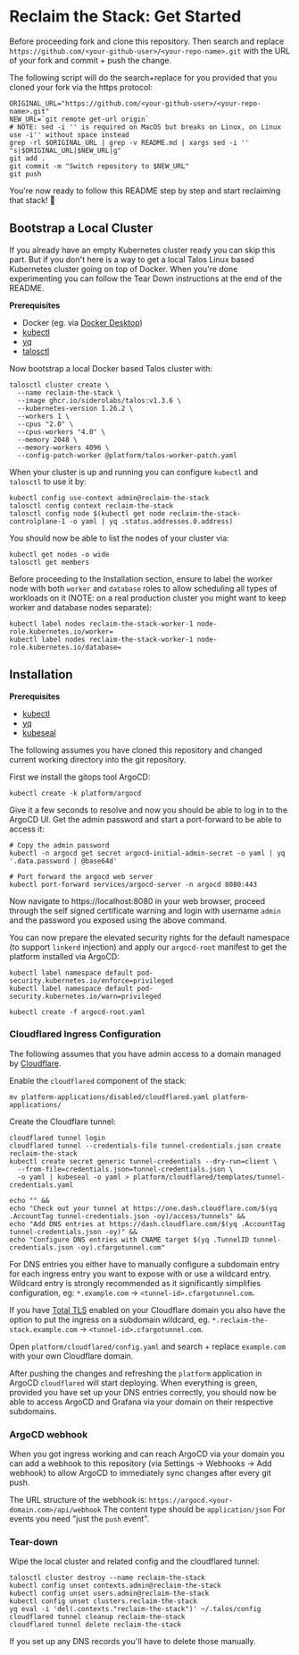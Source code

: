 # Reclaim the Stack: Get Started

Before proceeding fork and clone this repository. Then search and replace `https://github.com/<your-github-user>/<your-repo-name>.git` with the URL of your fork and commit + push the change.

The following script will do the search+replace for you provided that you cloned your fork via the https protocol:

```
ORIGINAL_URL="https://github.com/<your-github-user>/<your-repo-name>.git"
NEW_URL=`git remote get-url origin`
# NOTE: sed -i '' is required on MacOS but breaks on Linux, on Linux use -i'' without space instead
grep -rl $ORIGINAL_URL | grep -v README.md | xargs sed -i '' "s|$ORIGINAL_URL|$NEW_URL|g"
git add .
git commit -m "Switch repository to $NEW_URL"
git push
```

You're now ready to follow this README step by step and start reclaiming that stack! 💪

## Bootstrap a Local Cluster

If you already have an empty Kubernetes cluster ready you can skip this part. But if you don't here is a way to get a local Talos Linux based Kubernetes cluster going on top of Docker. When you're done experimenting you can follow the Tear Down instructions at the end of the README.

**Prerequisites**

- Docker (eg. via [Docker Desktop](https://www.docker.com/products/docker-desktop/))
- [kubectl](https://kubernetes.io/docs/tasks/tools/#kubectl)
- [yq](https://github.com/mikefarah/yq#install)
- [talosctl](https://www.talos.dev/v1.4/introduction/getting-started/#talosctl)

Now bootstrap a local Docker based Talos cluster with:

```
talosctl cluster create \
  --name reclaim-the-stack \
  --image ghcr.io/siderolabs/talos:v1.3.6 \
  --kubernetes-version 1.26.2 \
  --workers 1 \
  --cpus "2.0" \
  --cpus-workers "4.0" \
  --memory 2048 \
  --memory-workers 4096 \
  --config-patch-worker @platform/talos-worker-patch.yaml
```

When your cluster is up and running you can configure `kubectl` and `talosctl` to use it by:

```
kubectl config use-context admin@reclaim-the-stack
talosctl config context reclaim-the-stack
talosctl config node $(kubectl get node reclaim-the-stack-controlplane-1 -o yaml | yq .status.addresses.0.address)
```

You should now be able to list the nodes of your cluster via:

```
kubectl get nodes -o wide
talosctl get members
```

Before proceeding to the Installation section, ensure to label the worker node with both `worker` and `database` roles to allow scheduling all types of workloads on it (NOTE: on a real production cluster you might want to keep worker and database nodes separate):

```
kubectl label nodes reclaim-the-stack-worker-1 node-role.kubernetes.io/worker=
kubectl label nodes reclaim-the-stack-worker-1 node-role.kubernetes.io/database=
```

## Installation

**Prerequisites**

- [kubectl](https://kubernetes.io/docs/tasks/tools/#kubectl)
- [yq](https://github.com/mikefarah/yq#install)
- [kubeseal](https://github.com/bitnami-labs/sealed-secrets#homebrew)

The following assumes you have cloned this repository and changed current working directory into the git repository.

First we install the gitops tool ArgoCD:

```
kubectl create -k platform/argocd
```

Give it a few seconds to resolve and now you should be able to log in to the ArgoCD UI. Get the admin password and start a port-forward to be able to access it:

```
# Copy the admin password
kubectl -n argocd get secret argocd-initial-admin-secret -o yaml | yq '.data.password | @base64d'

# Port forward the argocd web server
kubectl port-forward services/argocd-server -n argocd 8080:443
```

Now navigate to https://localhost:8080 in your web browser, proceed through the self signed certificate warning and login with username `admin` and the password you exposed using the above command.

You can now prepare the elevated security rights for the default namespace (to support `linkerd` injection) and apply our `argocd-root` manifest to get the platform installed via ArgoCD:

```
kubectl label namespace default pod-security.kubernetes.io/enforce=privileged
kubectl label namespace default pod-security.kubernetes.io/warn=privileged

kubectl create -f argocd-root.yaml
```

### Cloudflared Ingress Configuration

The following assumes that you have admin access to a domain managed by [Cloudflare](https://cloudflare.com).

Enable the `cloudflared` component of the stack:

```
mv platform-applications/disabled/cloudflared.yaml platform-applications/
```

Create the Cloudflare tunnel:

```
cloudflared tunnel login
cloudflared tunnel --credentials-file tunnel-credentials.json create reclaim-the-stack
kubectl create secret generic tunnel-credentials --dry-run=client \
  --from-file=credentials.json=tunnel-credentials.json \
  -o yaml | kubeseal -o yaml > platform/cloudflared/templates/tunnel-credentials.yaml

echo "" &&
echo "Check out your tunnel at https://one.dash.cloudflare.com/$(yq .AccountTag tunnel-credentials.json -oy)/access/tunnels" &&
echo "Add DNS entries at https://dash.cloudflare.com/$(yq .AccountTag tunnel-credentials.json -oy)" &&
echo "Configure DNS entries with CNAME target $(yq .TunnelID tunnel-credentials.json -oy).cfargotunnel.com"
```

For DNS entries you either have to manually configure a subdomain entry for each ingress entry you want to expose with or use a wildcard entry. Wildcard entry is strongly recommended as it significantly simplifies configuration, eg: `*.example.com` -> `<tunnel-id>.cfargotunnel.com`.

If you have [Total TLS](https://developers.cloudflare.com/ssl/edge-certificates/additional-options/total-tls/) enabled on your Cloudflare domain you also have the option to put the ingress on a subdomain wildcard, eg. `*.reclaim-the-stack.example.com` -> `<tunnel-id>.cfargotunnel.com`.

Open `platform/cloudflared/config.yaml` and search + replace `example.com` with your own Cloudflare domain.

After pushing the changes and refreshing the `platform` application in ArgoCD `cloudflared` will start deploying. When everything is green, provided you have set up your DNS entries correctly, you should now be able to access ArgoCD and Grafana via your domain on their respective subdomains.

### ArgoCD webhook

When you got ingress working and can reach ArgoCD via your domain you can add a webhook to this repository (via Settings -> Webhooks -> Add webhook) to allow ArgoCD to immediately sync changes after every git push.

The URL structure of the webhook is: `https://argocd.<your-domain.com>/api/webhook`
The content type should be `application/json`
For events you need "just the `push` event".

### Tear-down

Wipe the local cluster and related config and the cloudflared tunnel:

```
talosctl cluster destroy --name reclaim-the-stack
kubectl config unset contexts.admin@reclaim-the-stack
kubectl config unset users.admin@reclaim-the-stack
kubectl config unset clusters.reclaim-the-stack
yq eval -i 'del(.contexts."reclaim-the-stack")' ~/.talos/config
cloudflared tunnel cleanup reclaim-the-stack
cloudflared tunnel delete reclaim-the-stack
```

If you set up any DNS records you'll have to delete those manually.
